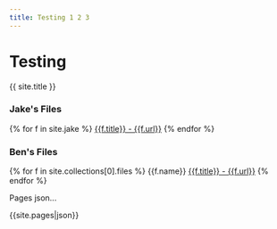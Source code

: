 ```yaml
---
title: Testing 1 2 3
---
```

# Testing

{{ site.title }}   

### Jake's Files
{% for f in site.jake %}
 <a href="{{f.url|relative_url}}">{{f.title}} - {{f.url}}</a>
{%  endfor %}
### Ben's Files
{% for f in site.collections[0].files %}
 {{f.name}}
 <a href="{{f.url|relative_url}}">{{f.title}} - {{f.url}}</a>
{%  endfor %}

Pages json...

{{site.pages|json}}
